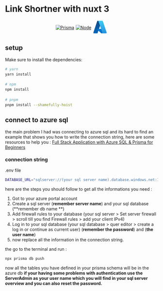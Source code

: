 # Link Shortner with nuxt 3

<div style="display: flex; gap: 5px; align-items: center; justify-content:center;">
</a>
<a href="https://prisma.io"><img
    src="https://egghead.io/_next/image?url=https%3A%2F%2Fd2eip9sf3oo6c2.cloudfront.net%2Ftags%2Fimages%2F000%2F001%2F287%2Fsquare_64%2FprismaHD.png&w=64&q=100"
    width="48" height="48" alt="Prisma" /></a>
</a>
<a href="https://nuxt.com/"><img src="https://egghead.io/_next/image?url=https%3A%2F%2Fd2eip9sf3oo6c2.cloudfront.net%2Ftags%2Fimages%2F000%2F001%2F054%2Fsquare_64%2Fnuxt.png&w=64&q=100" width="48" height="48" alt="Node" /></a>
<a href="https://azure.microsoft.com/en-us/resources/cloud-computing-dictionary/what-is-azure/?&ef_id=CjwKCAiAhKycBhAQEiwAgf19es08kZWMOFbGydQG0QNjMrqvdepKbqEQ_Klg4yQT2QZMP9-wxZ4QTBoCeCMQAvD_BwE:G:s&OCID=AIDcmmmalyst0e_SEM_CjwKCAiAhKycBhAQEiwAgf19es08kZWMOFbGydQG0QNjMrqvdepKbqEQ_Klg4yQT2QZMP9-wxZ4QTBoCeCMQAvD_BwE:G:s&gclid=CjwKCAiAhKycBhAQEiwAgf19es08kZWMOFbGydQG0QNjMrqvdepKbqEQ_Klg4yQT2QZMP9-wxZ4QTBoCeCMQAvD_BwE"><img src="https://raw.githubusercontent.com/github/explore/eaef8552d8b082ffafe2bfc8a5023d47da904aac/topics/azure/azure.png" width="48" height="48" alt="Node" /></a>
    
</div>

## setup

Make sure to install the dependencies:

```bash
# yarn
yarn install

# npm
npm install

# pnpm
pnpm install --shamefully-hoist
```

## connect to azure sql

the main problem I had was connecting to azure sql and its hard to find an example that shows you how to write the connection string,
here are some resources to help you :
[Full Stack Application with Azure SQL & Prisma for Beginners](https://www.youtube.com/watch?v=sFk5G_U025Q "Full Stack Application with Azure SQL & Prisma for Beginners")

### connection string

.env file

```bash
DATABASE_URL="sqlserver://(your sql server name).database.windows.net:1433;database=(database name);user=(user)@(sql server name);password={(password)};encrypt=true"

```

here are the steps you should follow to get all the informations you need :

1.  Got to your azure portal account
2.  Create a sql server (**remember server name**) and your sql database (**remember db name **)
3.  Add firewall rules to your database (your sql server > Set server firewall > scroll till you find Firewall rules > add your client IPv4)
4.  Log in to your sql database (your sql database > quer editor > create a log in or continue as current user) (**remember the password**) and (**the user name**)
5.  now replace all the information in the connection string.

the go to the terminal and run :

```bash
npx prisma db push
```

now all the tables you have defined in your prisma schema will be in the azure db
**if your having some problems with authentication use the ServerAdmin as your user name which you will find in your sql server overview and you can also reset the password.**
